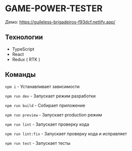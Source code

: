 # GAME-POWER-TESTER
Демо: https://guileless-brigadeiros-f93dcf.netlify.app/

## Технологии
- TypeScript
- React
- Redux ( RTK )

## Команды
`npm i` - Устанавливает зависимости

`npm run dev` - Запускает режим разработки

`npm run build` - Собирает приложение

`npm run preview` - Запускает production режим

`npm run lint` - Запускает проверку кода

`npm run lint:fix` - Запускает проверку кода и исправляет

`npm run test` - Запускает тесты
